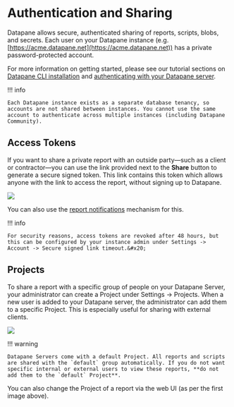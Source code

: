 # Authentication and Sharing

Datapane allows secure, authenticated sharing of reports, scripts, blobs, and secrets. Each user on your Datapane instance (e.g. [https://acme.datapane.net](https://acme.datapane.net)) has a private password-protected account.

For more information on getting started, please see our tutorial sections on [Datapane CLI installation](/tutorials/basics/install-datapane/) and [authenticating with your Datapane server](/tutorials/datapane-enterprise/authenticate-datapane/).

!!! info

    Each Datapane instance exists as a separate database tenancy, so accounts are not shared between instances. You cannot use the same account to authenticate across multiple instances (including Datapane Community).

## Access Tokens

If you want to share a private report with an outside party—such as a client or contractor—you can use the link provided next to the **Share** button to generate a secure signed token. This link contains this token which allows anyone with the link to access the report, without signing up to Datapane.

![](../../img/concepts/authentication-and-sharing-1.png)

You can also use the [report notifications](/tutorials/datapane-enterprise/report-notifications "mention") mechanism for this.&#x20;

!!! info

    For security reasons, access tokens are revoked after 48 hours, but this can be configured by your instance admin under Settings -> Account -> Secure signed link timeout.&#x20;

## Projects

To share a report with a specific group of people on your Datapane Server, your administrator can create a Project under Settings -> Projects. When a new user is added to your Datapane server, the administrator can add them to a specific Project. This is especially useful for sharing with external clients.&#x20;

![](../../img/concepts/authentication-and-sharing-2.png)

!!! warning

    Datapane Servers come with a default Project. All reports and scripts are shared with the `default` group automatically. If you do not want specific internal or external users to view these reports, **do not add them to the `default` Project**.

You can also change the Project of a report via the web UI (as per the first image above).
